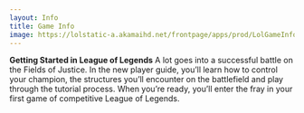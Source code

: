 ```yaml
---
layout: Info
title: Game Info
image: https://lolstatic-a.akamaihd.net/frontpage/apps/prod/LolGameInfo-Harbinger/en_US/8588e206d560a23f4d6dd0faab1663e13e84e21d/assets/assets/images/gi-landing-top.jpg
---
```


**Getting Started in League of Legends**
A lot goes into a successful battle on the Fields of Justice. In the new player guide, you’ll learn how to control your champion, the structures you’ll encounter on the battlefield and play through the tutorial process. When you’re ready, you’ll enter the fray in your first game of competitive League of Legends.
